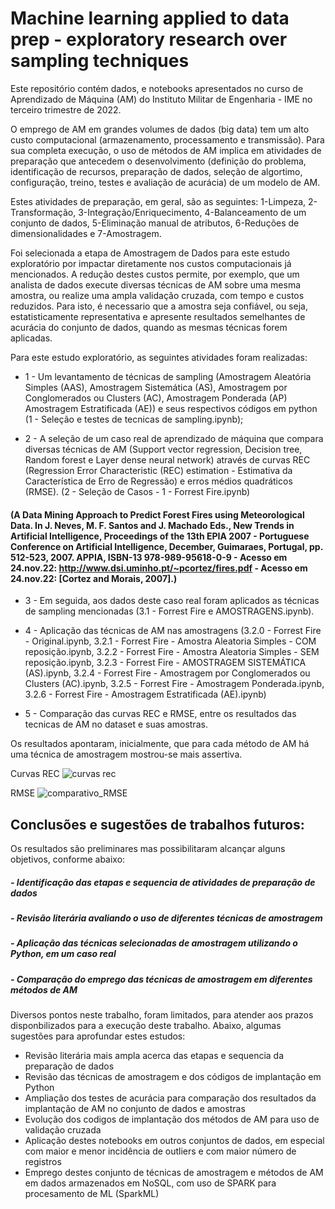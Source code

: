 # Machine learning applied to data prep - exploratory research over sampling techniques

Este repositório contém dados, e notebooks apresentados no curso de Aprendizado de Máquina (AM) do Instituto Militar de 
Engenharia - IME no terceiro trimestre de 2022.

O emprego de AM em grandes volumes de dados (big data) tem um alto custo computacional (armazenamento, processamento e 
transmissão). Para sua completa execução, o uso de métodos de AM implica em atividades de preparação que antecedem o 
desenvolvimento (definição do problema, identificação de recursos, preparação de dados, seleção de algortimo, configuração, treino, testes e avaliação de acurácia) de um modelo de AM.

Estes atividades de preparação, em geral, são as seguintes: 1-Limpeza, 2-Transformação, 3-Integração/Enriquecimento, 4-Balanceamento
de um conjunto de dados, 5-Eliminação manual de atributos, 6-Reduções de dimensionalidades e 7-Amostragem.

Foi selecionada a etapa de Amostragem de Dados para este estudo exploratório por impactar diretamente nos custos
computacionais já mencionados. A redução destes custos permite, por exemplo, que um analista de dados execute diversas técnicas
de AM sobre uma mesma amostra, ou realize uma ampla validação cruzada, com tempo e custos reduzidos. Para isto, é necessario que 
a amostra seja confiável, ou seja, estatisticamente representativa e apresente resultados semelhantes de acurácia do conjunto de
dados, quando as mesmas técnicas forem aplicadas.

Para este estudo exploratório, as seguintes atividades foram realizadas:

- 1 - Um levantamento de técnicas de sampling (Amostragem Aleatória Simples (AAS), 
Amostragem Sistemática (AS), Amostragem por Conglomerados ou Clusters (AC), Amostragem Ponderada (AP) Amostragem 
Estratificada (AE)) e seus respectivos códigos em python (1 - Seleção e testes de tecnicas de sampling.ipynb);

- 2 - A seleção de um caso real de aprendizado de máquina que compara diversas técnicas de AM (Support vector regression, Decision tree, Random forest e Layer dense neural network) através de curvas REC 
(Regression Error Characteristic (REC) estimation - Estimativa da Característica de Erro  de Regressão) e erros médios 
quadráticos (RMSE). (2 - Seleção de Casos - 1 - Forrest Fire.ipynb)
#### (A Data Mining Approach to Predict Forest Fires using Meteorological Data. In J. Neves, M. F. Santos and J. Machado Eds., New Trends in Artificial Intelligence, Proceedings of the 13th EPIA 2007 - Portuguese Conference on Artificial Intelligence, December, Guimaraes, Portugal, pp. 512-523, 2007. APPIA, ISBN-13 978-989-95618-0-9 - Acesso em 24.nov.22: http://www.dsi.uminho.pt/~pcortez/fires.pdf - Acesso em 24.nov.22: [Cortez and Morais, 2007].) ####

- 3 - Em seguida, aos dados deste caso real foram aplicados as técnicas de sampling mencionadas (3.1 - Forrest Fire e AMOSTRAGENS.ipynb).

- 4 - Aplicação das técnicas de AM nas amostragens (3.2.0 - Forrest Fire - Original.ipynb, 3.2.1 - Forrest Fire - Amostra Aleatoria Simples - COM reposição.ipynb, 3.2.2 - Forrest Fire - Amostra Aleatoria Simples - SEM reposição.ipynb, 3.2.3 - Forrest Fire - AMOSTRAGEM SISTEMÁTICA (AS).ipynb, 3.2.4 - Forrest Fire - Amostragem por Conglomerados ou Clusters (AC).ipynb, 3.2.5 - Forrest Fire - Amostragem Ponderada.ipynb, 3.2.6 - Forrest Fire - Amostragem Estratificada (AE).ipynb)

- 5 - Comparação das curvas REC e RMSE, entre os resultados das tecnicas de AM no dataset e suas amostras.

Os resultados apontaram, inicialmente, que para cada método de AM há uma técnica de amostragem mostrou-se mais assertiva.

Curvas REC
![curvas rec](https://user-images.githubusercontent.com/69159671/204885003-7d74ee48-9b64-43ed-ae71-4dd4032a8c84.png)

RMSE
![comparativo_RMSE](https://user-images.githubusercontent.com/69159671/204885087-22e9c240-c8e8-4295-94a1-64407e00a268.png)

## Conclusões e sugestões de trabalhos futuros:

Os resultados são preliminares mas possibilitaram alcançar alguns objetivos, conforme abaixo:

##### - Identificação das etapas e sequencia de atividades de preparação de dados
##### - Revisão literária avaliando o uso de diferentes técnicas de amostragem
##### - Aplicação das técnicas selecionadas de amostragem utilizando o Python, em um caso real
##### - Comparação do emprego das técnicas de amostragem em diferentes métodos de AM

Diversos pontos neste trabalho, foram limitados, para atender aos prazos disponbilizados para a execução deste trabalho. Abaixo, algumas sugestões para aprofundar estes estudos:

- Revisão literária mais ampla acerca das etapas e sequencia da preparação de dados
- Revisão das técnicas de amostragem e dos códigos de implantação em Python
- Ampliação dos testes de acurácia para comparação dos resultados da implantação de AM no conjunto de dados e amostras
- Evolução dos codigos de implantação dos métodos de AM para uso de validação cruzada
- Aplicação destes notebooks em outros conjuntos de dados, em especial com maior e menor incidência de outliers e com maior número de registros
- Emprego destes conjunto de técnicas de amostragem e métodos de AM em dados armazenados em NoSQL, com uso de SPARK para procesamento de ML (SparkML)
